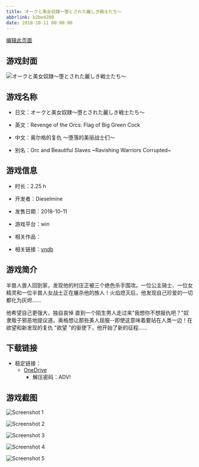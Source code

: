 ```yaml
---
title: オークと美女奴隷～堕とされた麗しき戦士たち～
abbrlink: b2be4280
date: 2018-10-11 00:00:00
---
```

[编辑此页面](https://github.com/ACG-3/ADV3-source/blob/main/source/_posts/games/%E3%82%AA%E3%83%BC%E3%82%AF%E3%81%A8%E7%BE%8E%E5%A5%B3%E5%A5%B4%E9%9A%B7%EF%BD%9E%E5%A0%95%E3%81%A8%E3%81%95%E3%82%8C%E3%81%9F%E9%BA%97%E3%81%97%E3%81%8D%E6%88%A6%E5%A3%AB%E3%81%9F%E3%81%A1%EF%BD%9E.md)

## 游戏封面

![オークと美女奴隷～堕とされた麗しき戦士たち～](https://pan.timero.xyz/onedrive/img_lib_001/%E3%82%AA%E3%83%BC%E3%82%AF%E3%81%A8%E7%BE%8E%E5%A5%B3%E5%A5%B4%E9%9A%B7%EF%BD%9E%E5%A0%95%E3%81%A8%E3%81%95%E3%82%8C%E3%81%9F%E9%BA%97%E3%81%97%E3%81%8D%E6%88%A6%E5%A3%AB%E3%81%9F%E3%81%A1%EF%BD%9E_cover.avif)


## 游戏名称

- 日文：オークと美女奴隷～堕とされた麗しき戦士たち～
- 英文：Revenge of the Orcs: Flag of Big Green Cock
- 中文：奥尔格的复仇 ～堕落的美丽战士们～

- 别名：Orc and Beautiful Slaves ~Ravishing Warriors Corrupted~


## 游戏信息

- 时长：2.25 h
- 开发者：Dieselmine
- 发售日期：2018-10-11
- 游戏平台：win
- 相关作品：

- 相关链接：[vndb](https://vndb.org/v24333)


## 游戏简介

半兽人兽人回到家，发现他的村庄正被三个绝色杀手围攻。一位公主骑士、一位女精灵和一位半兽人女战士正在屠杀他的族人！火焰熄灭后，他发现自己珍爱的一切都化为灰烬......

他希望自己更强大，独自哀悼 直到一个陌生男人走过来"我想你不想报仇吧？"奴隶贩子邪恶地提议道。奥格想让那些美人屈服--即使这意味着要站在人类一边！在欲望和新发现的复仇 "欲望 "的驱使下，他开始了新的征程......




## 下载链接

- 稳定链接：
    - [OneDrive](https://pan.timero.xyz/onedrive/adv_lib_001/%E3%82%AA%E3%83%BC%E3%82%AF%E3%81%A8%E7%BE%8E%E5%A5%B3%E5%A5%B4%E9%9A%B7%EF%BD%9E%E5%A0%95%E3%81%A8%E3%81%95%E3%82%8C%E3%81%9F%E9%BA%97%E3%81%97%E3%81%8D%E6%88%A6%E5%A3%AB%E3%81%9F%E3%81%A1%EF%BD%9E)
        - 解压密码：ADV!



## 游戏截图


![Screenshot 1](https://pan.timero.xyz/onedrive/img_lib_001/%E3%82%AA%E3%83%BC%E3%82%AF%E3%81%A8%E7%BE%8E%E5%A5%B3%E5%A5%B4%E9%9A%B7%EF%BD%9E%E5%A0%95%E3%81%A8%E3%81%95%E3%82%8C%E3%81%9F%E9%BA%97%E3%81%97%E3%81%8D%E6%88%A6%E5%A3%AB%E3%81%9F%E3%81%A1%EF%BD%9E_Screenshot_1.avif)

![Screenshot 2](https://pan.timero.xyz/onedrive/img_lib_001/%E3%82%AA%E3%83%BC%E3%82%AF%E3%81%A8%E7%BE%8E%E5%A5%B3%E5%A5%B4%E9%9A%B7%EF%BD%9E%E5%A0%95%E3%81%A8%E3%81%95%E3%82%8C%E3%81%9F%E9%BA%97%E3%81%97%E3%81%8D%E6%88%A6%E5%A3%AB%E3%81%9F%E3%81%A1%EF%BD%9E_Screenshot_2.avif)

![Screenshot 3](https://pan.timero.xyz/onedrive/img_lib_001/%E3%82%AA%E3%83%BC%E3%82%AF%E3%81%A8%E7%BE%8E%E5%A5%B3%E5%A5%B4%E9%9A%B7%EF%BD%9E%E5%A0%95%E3%81%A8%E3%81%95%E3%82%8C%E3%81%9F%E9%BA%97%E3%81%97%E3%81%8D%E6%88%A6%E5%A3%AB%E3%81%9F%E3%81%A1%EF%BD%9E_Screenshot_3.avif)

![Screenshot 4](https://pan.timero.xyz/onedrive/img_lib_001/%E3%82%AA%E3%83%BC%E3%82%AF%E3%81%A8%E7%BE%8E%E5%A5%B3%E5%A5%B4%E9%9A%B7%EF%BD%9E%E5%A0%95%E3%81%A8%E3%81%95%E3%82%8C%E3%81%9F%E9%BA%97%E3%81%97%E3%81%8D%E6%88%A6%E5%A3%AB%E3%81%9F%E3%81%A1%EF%BD%9E_Screenshot_4.avif)

![Screenshot 5](https://pan.timero.xyz/onedrive/img_lib_001/%E3%82%AA%E3%83%BC%E3%82%AF%E3%81%A8%E7%BE%8E%E5%A5%B3%E5%A5%B4%E9%9A%B7%EF%BD%9E%E5%A0%95%E3%81%A8%E3%81%95%E3%82%8C%E3%81%9F%E9%BA%97%E3%81%97%E3%81%8D%E6%88%A6%E5%A3%AB%E3%81%9F%E3%81%A1%EF%BD%9E_Screenshot_5.avif)

